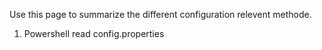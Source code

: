 Use this page to summarize the different configuration relevent methode. 
1. Powershell read config.properties
